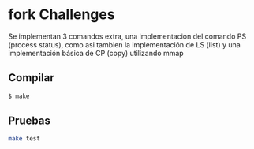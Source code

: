 # fork Challenges

Se implementan 3 comandos extra, una implementacion del comando PS (process status), como asi tambien la implementación de LS (list) y una implementación básica de CP (copy) utilizando mmap

## Compilar

```bash
$ make
```

## Pruebas

```bash
make test
```
